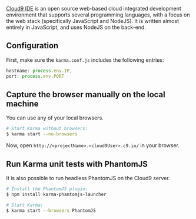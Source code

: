 [Cloud9 IDE] is an open source web-based cloud integrated development environment that supports
several programming languages, with a focus on the web stack (specifically JavaScript and NodeJS).
It is written almost entirely in JavaScript, and uses NodeJS on the back-end.

## Configuration

First, make sure the `karma.conf.js` includes the following entries:

```javascript
hostname: process.env.IP,
port: process.env.PORT
```

## Capture the browser manually on the local machine

You can use any of your local browsers.

```bash
# Start Karma without browsers:
$ karma start --no-browsers
```

Now, open `http://<projectName>.<cloud9User>.c9.io/` in your browser.

## Run Karma unit tests with PhantomJS

It is also possible to run headless PhantomJS on the Cloud9 server.

```bash
# Install the PhantomJS plugin:
$ npm install karma-phantomjs-launcher

# Start Karma:
$ karma start --browsers PhantomJS
```

[Cloud9 IDE]: https://c9.io/
